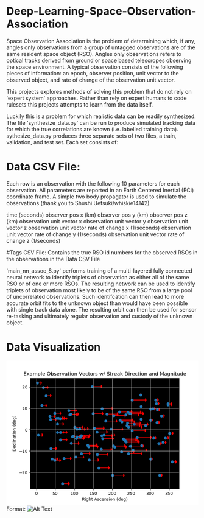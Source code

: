 # Deep-Learning-Space-Observation-Association

Space Observation Association is the problem of determining which, if any, angles only observations from a group of untagged observations are of the same resident space object (RSO).  Angles only observations refers to optical tracks derived from ground or space based telescropes observing the space environment.  A typical observation consists of the following pieces of information: an epoch, observer position, unit vector to the observed object, and rate of change of the observation unit vector. 

This projects explores methods of solving this problem that do not rely on 'expert system' approaches.  Rather than rely on expert humans to code rulesets this projects attempts to learn from the data itself.

Luckily this is a problem for which realistic data can be readily synthesized.  The file 'synthesize_data.py' can be run to produce simulated tracking data for which the true correlations are known (i.e. labelled training data).  sythesize_data.py produces three separate sets of two files, a train, validation, and test set.  Each set consists of:

# Data CSV File:  
Each row is an observation with the following 10 parameters for each observation.  All parameters are reported in an Earth Centered
Inertial (ECI) coordinate frame.  A simple two body propagator is used to simulate the observations (thank you to Shushi Uetsuki/whiskie14142)

time (seconds)
observer pos x (km)
observer pos y (km)
observer pos z (km)
observation unit vector x 
observation unit vector y 
observation unit vector z 
observation unit vector rate of change x (1/seconds)
observation unit vector rate of change y (1/seconds)
observation unit vector rate of change z (1/seconds)

#Tags CSV File: 
Contains the true RSO id numbers for the observed RSOs in the observations in the Data CSV File

'main_nn_assoc_8.py' performs training of a multi-layered fully connected neural network to identify triplets of observation as either all of the same RSO or of one or more RSOs.  The resulting network can be used to identify triplets of observation most likely to be of the same RSO from a large pool of uncorrelated observations.  Such identifcation can then lead to more accurate orbit fits to the unknown object than would have been possible with single track data alone.  The resulting orbit can then be used for sensor re-tasking and ultimately regular observation and custody of the unknown object.

# Data Visualization
![GitHub Logo](/docs/data_example_2D.png)
Format: ![Alt Text](url)

